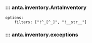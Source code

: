 <!--
  ~ Copyright (c) 2023-2024 Arista Networks, Inc.
  ~ Use of this source code is governed by the Apache License 2.0
  ~ that can be found in the LICENSE file.
  -->

### ::: anta.inventory.AntaInventory
    options:
        filters: ["!^_[^_]", "!__str__"]

### ::: anta.inventory.exceptions
